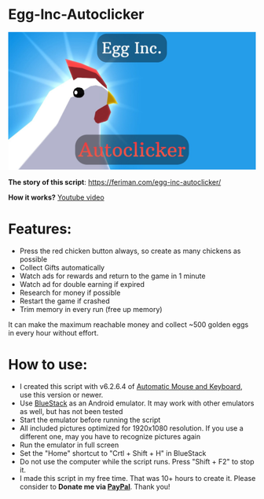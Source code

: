 # Egg-Inc-Autoclicker
![header](https://raw.githubusercontent.com/Feriman22/Egg-Inc-Autoclicker/main/egg-inc-autoclicker.jpg)

**The story of this script**: https://feriman.com/egg-inc-autoclicker/

**How it works?** [Youtube video](https://youtu.be/oVEqUSurcgk)


# Features:

- Press the red chicken button always, so create as many chickens as possible
- Collect Gifts automatically
- Watch ads for rewards and return to the game in 1 minute
- Watch ad for double earning if expired
- Research for money if possible
- Restart the game if crashed
- Trim memory in every run (free up memory)

It can make the maximum reachable money and collect ~500 golden eggs in every hour without effort.

# How to use:

- I created this script with v6.2.6.4 of [Automatic Mouse and Keyboard](https://www.robot-soft.com/automatic-mouse-keyboard.html), use this version or newer.
- Use [BlueStack](https://www.bluestacks.com/) as an Android emulator. It may work with other emulators as well, but has not been tested
- Start the emulator before running the script
- All included pictures optimized for 1920x1080 resolution. If you use a different one, may you have to recognize pictures again
- Run the emulator in full screen
- Set the "Home" shortcut to "Crtl + Shift + H" in BlueStack
- Do not use the computer while the script runs. Press "Shift + F2" to stop it.
- I made this script in my free time. That was 10+ hours to create it. Please consider to **Donate me via [PayPal](https://paypal.me/BajzaFerenc)**. Thank you!
